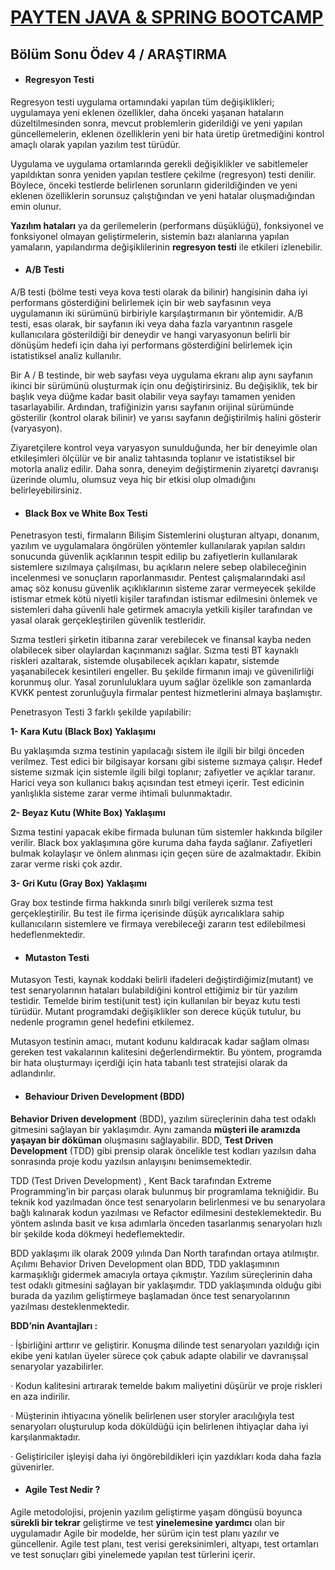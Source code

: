 # <u>**PAYTEN JAVA & SPRING BOOTCAMP**</u>

## **Bölüm Sonu Ödev 4 / ARAŞTIRMA**

- #### **Regresyon Testi**

Regresyon testi uygulama ortamındaki yapılan tüm değişiklikleri; uygulamaya yeni eklenen özellikler, daha önceki yaşanan hataların düzeltilmesinden sonra, mevcut problemlerin giderildiği ve yeni yapılan güncellemelerin, eklenen özelliklerin yeni bir hata üretip üretmediğini kontrol amaçlı olarak yapılan yazılım test türüdür.

Uygulama ve uygulama ortamlarında gerekli değişiklikler ve sabitlemeler yapıldıktan sonra yeniden yapılan testlere çekilme (regresyon) testi denilir. Böylece, önceki testlerde belirlenen sorunların giderildiğinden ve yeni eklenen özelliklerin sorunsuz çalıştığından ve yeni hatalar oluşmadığından emin olunur.

**Yazılım hataları** ya da gerilemelerin (performans düşüklüğü), fonksiyonel ve fonksiyonel olmayan geliştirmelerin, sistemin bazı alanlarına yapılan yamaların, yapılandırma değişiklilerinin **regresyon testi** ile etkileri izlenebilir.

- #### **A/B Testi**

A/B testi (bölme testi veya kova testi olarak da bilinir) hangisinin daha iyi performans gösterdiğini belirlemek için bir web sayfasının veya uygulamanın iki sürümünü birbiriyle karşılaştırmanın bir yöntemidir. A/B testi, esas olarak, bir sayfanın iki veya daha fazla varyantının rasgele kullanıcılara gösterildiği bir deneydir ve hangi varyasyonun belirli bir dönüşüm hedefi için daha iyi performans gösterdiğini belirlemek için istatistiksel analiz kullanılır.

Bir A / B testinde, bir web sayfası veya uygulama ekranı alıp aynı sayfanın ikinci bir sürümünü oluşturmak için onu değiştirirsiniz. Bu değişiklik, tek bir başlık veya düğme kadar basit olabilir veya sayfayı tamamen yeniden tasarlayabilir. Ardından, trafiğinizin yarısı sayfanın orijinal sürümünde gösterilir (kontrol olarak bilinir) ve yarısı sayfanın değiştirilmiş halini gösterir (varyasyon).

Ziyaretçilere kontrol veya varyasyon sunulduğunda, her bir deneyimle olan etkileşimleri ölçülür ve bir analiz tahtasında toplanır ve istatistiksel bir motorla analiz edilir. Daha sonra, deneyim değiştirmenin ziyaretçi davranışı üzerinde olumlu, olumsuz veya hiç bir etkisi olup olmadığını belirleyebilirsiniz.

- #### **Black Box ve White Box Testi**

Penetrasyon testi, firmaların Bilişim Sistemlerini oluşturan altyapı, donanım, yazılım ve uygulamalara öngörülen yöntemler kullanılarak yapılan saldırı sonucunda güvenlik açıklarının tespit edilip bu zafiyetlerin kullanılarak sistemlere sızılmaya çalışılması, bu açıkların nelere sebep olabileceğinin incelenmesi ve sonuçların raporlanmasıdır. Pentest çalışmalarındaki asıl amaç söz konusu güvenlik açıklıklarının sisteme zarar vermeyecek şekilde istismar etmek kötü niyetli kişiler tarafından istismar edilmesini önlemek ve sistemleri daha güvenli hale getirmek amacıyla yetkili kişiler tarafından ve yasal olarak gerçekleştirilen güvenlik testleridir.

Sızma testleri şirketin itibarına zarar verebilecek ve finansal kayba neden olabilecek siber olaylardan kaçınmanızı sağlar. Sızma testi BT kaynaklı riskleri azaltarak, sistemde oluşabilecek açıkları kapatır, sistemde yaşanabilecek kesintileri engeller. Bu şekilde firmanın imajı ve güvenilirliği korunmuş olur. Yasal zorunluluklara uyum sağlar özelikle son zamanlarda KVKK pentest zorunluğuyla firmalar pentest hizmetlerini almaya başlamıştır.

Penetrasyon Testi 3 farklı şekilde yapılabilir:

**1- Kara Kutu (Black Box) Yaklaşımı**

Bu yaklaşımda sızma testinin yapılacağı sistem ile ilgili bir bilgi önceden verilmez. Test edici bir bilgisayar korsanı gibi sisteme sızmaya çalışır. Hedef sisteme sızmak için sistemle ilgili bilgi toplanır; zafiyetler ve açıklar taranır. Harici veya son kullanıcı bakış açısından test etmeyi içerir. Test edicinin yanlışlıkla sisteme zarar verme ihtimali bulunmaktadır.

**2- Beyaz Kutu (White Box) Yaklaşımı**

Sızma testini yapacak ekibe firmada bulunan tüm sistemler hakkında bilgiler verilir. Black box yaklaşımına göre kuruma daha fayda sağlanır. Zafiyetleri bulmak kolaylaşır ve önlem alınması için geçen süre de azalmaktadır. Ekibin zarar verme riski çok azdır.

**3- Gri Kutu (Gray Box) Yaklaşımı**

Gray box testinde firma hakkında sınırlı bilgi verilerek sızma test gerçekleştirilir. Bu test ile firma içerisinde düşük ayrıcalıklara sahip kullanıcıların sistemlere ve firmaya verebileceği zararın test edilebilmesi hedeflenmektedir.

- #### **Mutaston Testi**

Mutasyon Testi, kaynak koddaki belirli ifadeleri değiştirdiğimiz(mutant) ve test senaryolarının hataları bulabildiğini kontrol ettiğimiz bir tür yazılım testidir. Temelde birim testi(unit test) için kullanılan bir beyaz kutu testi türüdür. Mutant programdaki değişiklikler son derece küçük tutulur, bu nedenle programın genel hedefini etkilemez.

Mutasyon testinin amacı, mutant kodunu kaldıracak kadar sağlam olması gereken test vakalarının kalitesini değerlendirmektir. Bu yöntem, programda bir hata oluşturmayı içerdiği için hata tabanlı test stratejisi olarak da adlandırılır.

- #### **Behaviour Driven Development (BDD)**

**Behavior Driven development** (BDD), yazılım süreçlerinin daha test odaklı gitmesini sağlayan bir yaklaşımdır. Aynı zamanda **müşteri ile aramızda yaşayan bir döküman** oluşmasını sağlayabilir. BDD, **Test Driven Development** (TDD) gibi prensip olarak öncelikle test kodları yazılsın daha sonrasında proje kodu yazılsın anlayışını benimsemektedir.

TDD (Test Driven Development) , Kent Back tarafından Extreme Programming’in bir parçası olarak bulunmuş bir programlama tekniğidir. Bu teknik kod yazılmadan önce test senaryoların belirlenmesi ve bu senaryolara bağlı kalınarak kodun yazılması ve Refactor edilmesini desteklemektedir. Bu yöntem aslında basit ve kısa adımlarla önceden tasarlanmış senaryoları hızlı bir şekilde koda dökmeyi hedeflemektedir.

BDD yaklaşımı ilk olarak 2009 yılında Dan North tarafından ortaya atılmıştır. Açılımı Behavior Driven Development olan BDD, TDD yaklaşımının karmaşıklığı gidermek amacıyla ortaya çıkmıştır. Yazılım süreçlerinin daha test odaklı gitmesini sağlayan bir yaklaşımdır. TDD yaklaşımında olduğu gibi burada da yazılım geliştirmeye başlamadan önce test senaryolarının yazılması desteklenmektedir.

**BDD’nin Avantajları :**

· İşbirliğini arttırır ve geliştirir. Konuşma dilinde test senaryoları yazıldığı için ekibe yeni katılan üyeler sürece çok çabuk adapte olabilir ve davranışsal senaryolar yazabilirler.

· Kodun kalitesini artırarak temelde bakım maliyetini düşürür ve proje riskleri en aza indirilir.

· Müşterinin ihtiyacına yönelik belirlenen user storyler aracılığıyla test senaryoları oluşturulup koda döküldüğü için belirlenen ihtiyaçlar daha iyi karşılanmaktadır.

· Geliştiriciler işleyişi daha iyi öngörebildikleri için yazdıkları koda daha fazla güvenirler.

- #### **Agile Test Nedir ?**

Agile metodolojisi, projenin yazılım geliştirme yaşam döngüsü boyunca **sürekli bir tekrar** geliştirme ve test **yinelemesine yardımcı** olan bir uygulamadır Agile bir modelde, her sürüm için test planı yazılır ve güncellenir. Agile test planı, test verisi gereksinimleri, altyapı, test ortamları ve test sonuçları gibi yinelemede yapılan test türlerini içerir.